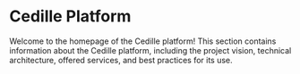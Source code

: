 # Cedille Platform

Welcome to the homepage of the Cedille platform! This section contains
information about the Cedille platform, including the project vision, technical
architecture, offered services, and best practices for its use.
